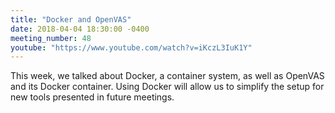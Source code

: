```yaml
---
title: "Docker and OpenVAS"
date: 2018-04-04 18:30:00 -0400
meeting_number: 48
youtube: "https://www.youtube.com/watch?v=iKczL3IuK1Y"
---
```

This week, we talked about Docker, a container system, as well as OpenVAS and its Docker container. Using Docker will allow us to simplify the setup for new tools presented in future meetings.
